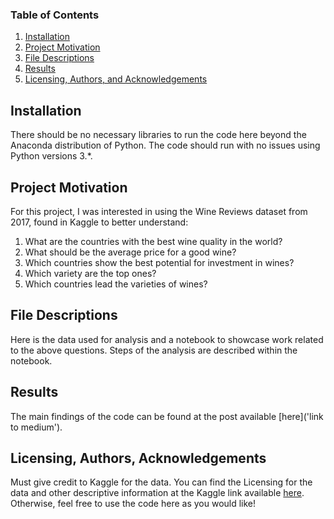 ### Table of Contents

1. [Installation](#installation)
2. [Project Motivation](#motivation)
3. [File Descriptions](#files)
4. [Results](#results)
5. [Licensing, Authors, and Acknowledgements](#licensing)

## Installation <a name="installation"></a>

There should be no necessary libraries to run the code here beyond the Anaconda distribution of Python.  The code should run with no issues using Python versions 3.*.

## Project Motivation<a name="motivation"></a>

For this project, I was interested in using the Wine Reviews dataset from 2017, found in Kaggle to better understand:

1. What are the countries with the best wine quality in the world?
2. What should be the average price for a good wine?
3. Which countries show the best potential for investment in wines?
4. Which variety are the top ones?
5. Which countries lead the varieties of wines?

## File Descriptions <a name="files"></a>

Here is the data used for analysis and a notebook to showcase work related to the above questions. Steps of the analysis are described within the notebook.  

## Results<a name="results"></a>

The main findings of the code can be found at the post available [here]('link to medium').

## Licensing, Authors, Acknowledgements<a name="licensing"></a>

Must give credit to Kaggle for the data.  You can find the Licensing for the data and other descriptive information at the Kaggle link available [here](https://www.kaggle.com/zynicide/wine-reviews).  Otherwise, feel free to use the code here as you would like! 
